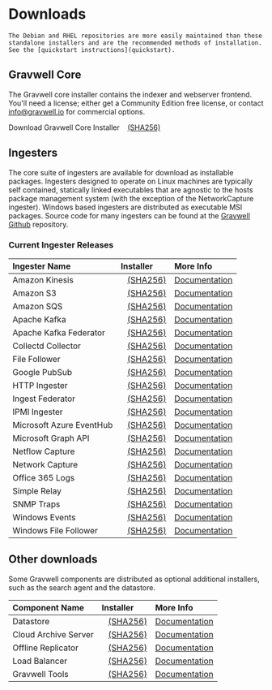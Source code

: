 # Downloads

```{attention}
The Debian and RHEL repositories are more easily maintained than these standalone installers and are the recommended methods of installation. See the [quickstart instructions](quickstart).
```

## Gravwell Core

The Gravwell core installer contains the indexer and webserver frontend. You'll need a license; either get a Community Edition free license, or contact info@gravwell.io for commercial options.

Download Gravwell Core Installer <a data-custom-class="hash-popover" href="https://update.gravwell.io/archive/5.3.3/installers/gravwell_5.3.3.sh"><i class="fa-solid fa-download"></i></a>&nbsp;&nbsp;&nbsp;<a data-custom-class="hash-popover" href="javascript:void\(0\)" data-toggle="popover" data-placement="bottom" data-html="true" data-content='<code class="docutils literal notranslate"><span class="pre">79757180b0bc5c275ea77e8708b06aeb7314c1272c622323a0e9bfcec2081fbf</span></code>'>(SHA256)</a>

## Ingesters

The core suite of ingesters are available for download as installable packages.  Ingesters designed to operate on Linux machines are typically self contained, statically linked executables that are agnostic to the hosts package management system (with the exception of the NetworkCapture ingester).  Windows based ingesters are distributed as executable MSI packages.  Source code for many ingesters can be found at the [Gravwell Github](https://github.com/gravwell/gravwell/tree/master/ingesters) repository.

### Current Ingester Releases
| Ingester Name | Installer    | More Info |
| :------------ | :----------- | :-------- |
| Amazon Kinesis | <a data-custom-class="hash-popover" href="https://update.gravwell.io/archive/5.3.3/installers/gravwell_kinesis_ingest_installer_5.3.3.sh"><i class="fa-solid fa-download"></i></a>&nbsp;&nbsp;&nbsp;<a data-custom-class="hash-popover" href="javascript:void\(0\)" data-toggle="popover" data-placement="bottom" data-html="true" data-content='<code class="docutils literal notranslate"><span class="pre">fe80a36dc002ffe0181428a4d42481a8e250fbe8d5b57d2283d8c85222205bf1</span></code>'>(SHA256)</a> | [Documentation](/ingesters/kinesis)|
| Amazon S3 | <a data-custom-class="hash-popover" href="https://update.gravwell.io/archive/5.3.3/installers/gravwell_s3_ingest_installer_5.3.3.sh"><i class="fa-solid fa-download"></i></a>&nbsp;&nbsp;&nbsp;<a data-custom-class="hash-popover" href="javascript:void\(0\)" data-toggle="popover" data-placement="bottom" data-html="true" data-content='<code class="docutils literal notranslate"><span class="pre">4cc3ca7b1af24f1c7ca1d430476c099bba289cb08a8e2b1850fd606e76723b33</span></code>'>(SHA256)</a> | [Documentation](/ingesters/s3)|
| Amazon SQS | <a data-custom-class="hash-popover" href="https://update.gravwell.io/archive/5.3.3/installers/gravwell_sqs_ingest_installer_5.3.3.sh"><i class="fa-solid fa-download"></i></a>&nbsp;&nbsp;&nbsp;<a data-custom-class="hash-popover" href="javascript:void\(0\)" data-toggle="popover" data-placement="bottom" data-html="true" data-content='<code class="docutils literal notranslate"><span class="pre">7003fac6f07f094b9ca277c90aa6bd083f026ca8a7812c847f1500bc8a55df7d</span></code>'>(SHA256)</a> | [Documentation](/ingesters/sqs)|
| Apache Kafka | <a data-custom-class="hash-popover" href="https://update.gravwell.io/archive/5.3.3/installers/gravwell_kafka_installer_5.3.3.sh"><i class="fa-solid fa-download"></i></a>&nbsp;&nbsp;&nbsp;<a data-custom-class="hash-popover" href="javascript:void\(0\)" data-toggle="popover" data-placement="bottom" data-html="true" data-content='<code class="docutils literal notranslate"><span class="pre">fa1b2375511d49fc11bdca7a29f66b1e26f2d6a18a0a5971a5c36dc70570ea89</span></code>'>(SHA256)</a> | [Documentation](/ingesters/kafka)|
| Apache Kafka Federator | <a data-custom-class="hash-popover" href="https://update.gravwell.io/archive/5.3.3/installers/gravwell_kafka_federator_installer_5.3.3.sh"><i class="fa-solid fa-download"></i></a>&nbsp;&nbsp;&nbsp;<a data-custom-class="hash-popover" href="javascript:void\(0\)" data-toggle="popover" data-placement="bottom" data-html="true" data-content='<code class="docutils literal notranslate"><span class="pre">93830b249d9d21caef8e5534254b67a7eb770623e30008ae6286dad08c3d1947</span></code>'>(SHA256)</a> | [Documentation](/ingesters/federators/kafkafederator)|
| Collectd Collector | <a data-custom-class="hash-popover" href="https://update.gravwell.io/archive/5.3.3/installers/gravwell_collectd_installer_5.3.3.sh"><i class="fa-solid fa-download"></i></a>&nbsp;&nbsp;&nbsp;<a data-custom-class="hash-popover" href="javascript:void\(0\)" data-toggle="popover" data-placement="bottom" data-html="true" data-content='<code class="docutils literal notranslate"><span class="pre">0fa219c5451f2e00224a2cf2d616e00f2a8ce282cee7b3c212a9ddd7a12b103b</span></code>'>(SHA256)</a> | [Documentation](/ingesters/collectd) |
| File Follower | <a data-custom-class="hash-popover" href="https://update.gravwell.io/archive/5.3.3/installers/gravwell_file_follow_installer_5.3.3.sh"><i class="fa-solid fa-download"></i></a>&nbsp;&nbsp;&nbsp;<a data-custom-class="hash-popover" href="javascript:void\(0\)" data-toggle="popover" data-placement="bottom" data-html="true" data-content='<code class="docutils literal notranslate"><span class="pre">0ef71a981e12c432ab740991902f3d4ed33bf2586bc1318948d45c5d3ab7c83c</span></code>'>(SHA256)</a> | [Documentation](/ingesters/file_follow) |
| Google PubSub | <a data-custom-class="hash-popover" href="https://update.gravwell.io/archive/5.3.3/installers/gravwell_pubsub_ingest_installer_5.3.3.sh"><i class="fa-solid fa-download"></i></a>&nbsp;&nbsp;&nbsp;<a data-custom-class="hash-popover" href="javascript:void\(0\)" data-toggle="popover" data-placement="bottom" data-html="true" data-content='<code class="docutils literal notranslate"><span class="pre">2b5f93cb35db31122e313fe4cf290817119a52f5e9cd3877d043e85931a62c38</span></code>'>(SHA256)</a> | [Documentation](/ingesters/pubsub)|
| HTTP Ingester | <a data-custom-class="hash-popover" href="https://update.gravwell.io/archive/5.3.3/installers/gravwell_http_ingester_installer_5.3.3.sh"><i class="fa-solid fa-download"></i></a>&nbsp;&nbsp;&nbsp;<a data-custom-class="hash-popover" href="javascript:void\(0\)" data-toggle="popover" data-placement="bottom" data-html="true" data-content='<code class="docutils literal notranslate"><span class="pre">89ffc9a6c06be0e2f1bd9d420dc0a895cba39fcf4db77c89d3d6f5bea2ddbbb3</span></code>'>(SHA256)</a> | [Documentation](/ingesters/http) |
| Ingest Federator | <a data-custom-class="hash-popover" href="https://update.gravwell.io/archive/5.3.3/installers/gravwell_federator_installer_5.3.3.sh"><i class="fa-solid fa-download"></i></a>&nbsp;&nbsp;&nbsp;<a data-custom-class="hash-popover" href="javascript:void\(0\)" data-toggle="popover" data-placement="bottom" data-html="true" data-content='<code class="docutils literal notranslate"><span class="pre">a8a1b5b8912372a06de0bc2ec23f435b531d630b9dec307383c791f8704e80b1</span></code>'>(SHA256)</a> | [Documentation](/ingesters/federators/federator) |
| IPMI Ingester | <a data-custom-class="hash-popover" href="https://update.gravwell.io/archive/5.3.3/installers/gravwell_ipmi_installer_5.3.3.sh"><i class="fa-solid fa-download"></i></a>&nbsp;&nbsp;&nbsp;<a data-custom-class="hash-popover" href="javascript:void\(0\)" data-toggle="popover" data-placement="bottom" data-html="true" data-content='<code class="docutils literal notranslate"><span class="pre">81a060ef5625fb026b335a76c19d3dac452d422a2991ffb7c50e3deb630375ef</span></code>'>(SHA256)</a> | [Documentation](/ingesters/ipmi)|
| Microsoft Azure EventHub | <a data-custom-class="hash-popover" href="https://update.gravwell.io/archive/5.3.3/installers/gravwell_azure_event_hubs_ingest_installer_5.3.3.sh"><i class="fa-solid fa-download"></i></a>&nbsp;&nbsp;&nbsp;<a data-custom-class="hash-popover" href="javascript:void\(0\)" data-toggle="popover" data-placement="bottom" data-html="true" data-content='<code class="docutils literal notranslate"><span class="pre">4e3edaa5620ae51bb8c08902e0af1f3849a30db37644087a441e8ef0994ed242</span></code>'>(SHA256)</a> | [Documentation](/ingesters/eventhubs)|
| Microsoft Graph API | <a data-custom-class="hash-popover" href="https://update.gravwell.io/archive/5.3.3/installers/gravwell_msgraph_installer_5.3.3.sh"><i class="fa-solid fa-download"></i></a>&nbsp;&nbsp;&nbsp;<a data-custom-class="hash-popover" href="javascript:void\(0\)" data-toggle="popover" data-placement="bottom" data-html="true" data-content='<code class="docutils literal notranslate"><span class="pre">10898e291a2e913551eee2f51ac0d3ae5890716dbadfeae7165cebdf525d11dd</span></code>'>(SHA256)</a> | [Documentation](/ingesters/msg)|
| Netflow Capture | <a data-custom-class="hash-popover" href="http://update.gravwell.io/archive/5.3.3/installers/gravwell_netflow_capture_installer_5.3.3.sh"><i class="fa-solid fa-download"></i></a>&nbsp;&nbsp;&nbsp;<a data-custom-class="hash-popover" href="javascript:void\(0\)" data-toggle="popover" data-placement="bottom" data-html="true" data-content='<code class="docutils literal notranslate"><span class="pre">240c264a848b22f5dd463f49c7519f92157cb2f1d96c57e1800296d645c842d8</span></code>'>(SHA256)</a> | [Documentation](/ingesters/netflow) |
| Network Capture | <a data-custom-class="hash-popover" href="https://update.gravwell.io/archive/5.3.3/installers/gravwell_network_capture_installer_5.3.3.sh"><i class="fa-solid fa-download"></i></a>&nbsp;&nbsp;&nbsp;<a data-custom-class="hash-popover" href="javascript:void\(0\)" data-toggle="popover" data-placement="bottom" data-html="true" data-content='<code class="docutils literal notranslate"><span class="pre">98b7449fa3997d762d8b426cbd13b3b9c5179cc4a902a871e13319246445b842</span></code>'>(SHA256)</a> | [Documentation](/ingesters/pcap) |
| Office 365 Logs | <a data-custom-class="hash-popover" href="https://update.gravwell.io/archive/5.3.3/installers/gravwell_o365_installer_5.3.3.sh"><i class="fa-solid fa-download"></i></a>&nbsp;&nbsp;&nbsp;<a data-custom-class="hash-popover" href="javascript:void\(0\)" data-toggle="popover" data-placement="bottom" data-html="true" data-content='<code class="docutils literal notranslate"><span class="pre">fc48ecbb58c0e044cfd3537230d416e6723b5b8e0d45e848462603162ce3047a</span></code>'>(SHA256)</a> | [Documentation](/ingesters/o365)|
| Simple Relay | <a data-custom-class="hash-popover" href="https://update.gravwell.io/archive/5.3.3/installers/gravwell_simple_relay_installer_5.3.3.sh"><i class="fa-solid fa-download"></i></a>&nbsp;&nbsp;&nbsp;<a data-custom-class="hash-popover" href="javascript:void\(0\)" data-toggle="popover" data-placement="bottom" data-html="true" data-content='<code class="docutils literal notranslate"><span class="pre">5e0a6d5ff0616b3c71aeb43256c5f7fbe07738482a264bf423401e7461429b2d</span></code>'>(SHA256)</a> | [Documentation](/ingesters/simple_relay)|
| SNMP Traps | <a data-custom-class="hash-popover" href="https://update.gravwell.io/archive/5.3.3/installers/gravwell_snmp_ingest_installer_5.3.3.sh"><i class="fa-solid fa-download"></i></a>&nbsp;&nbsp;&nbsp;<a data-custom-class="hash-popover" href="javascript:void\(0\)" data-toggle="popover" data-placement="bottom" data-html="true" data-content='<code class="docutils literal notranslate"><span class="pre">399121ba200fce20d8d4819e943300d0f69727e75b74cf88adbaf7719b9c6423</span></code>'>(SHA256)</a> | [Documentation](/ingesters/snmp)|
| Windows Events | <a data-custom-class="hash-popover" href="https://update.gravwell.io/archive/5.3.3/installers/gravwell_win_events_5.3.3.msi"><i class="fa-solid fa-download"></i></a>&nbsp;&nbsp;&nbsp;<a data-custom-class="hash-popover" href="javascript:void\(0\)" data-toggle="popover" data-placement="bottom" data-html="true" data-content='<code class="docutils literal notranslate"><span class="pre">d92720e679d6ae54b1ff6976063576e0de0863cc5531c42d37e25e1a56667935</span></code>'>(SHA256)</a> | [Documentation](/ingesters/winevent) |
| Windows File Follower | <a data-custom-class="hash-popover" href="https://update.gravwell.io/archive/5.3.3/installers/gravwell_file_follow_5.3.3.msi"><i class="fa-solid fa-download"></i></a>&nbsp;&nbsp;&nbsp;<a data-custom-class="hash-popover" href="javascript:void\(0\)" data-toggle="popover" data-placement="bottom" data-html="true" data-content='<code class="docutils literal notranslate"><span class="pre">3133ad0dced2bca14b8f9d2735a6fe284a2d1a041c680e1ae2780adf2050430a</span></code>'>(SHA256)</a> | [Documentation](/ingesters/win_file_follow) |

## Other downloads

Some Gravwell components are distributed as optional additional installers, such as the search agent and the datastore.

| Component Name | Installer    | More Info |
| :------------- | :----------- | :-------- |
| Datastore | <a data-custom-class="hash-popover" href="https://update.gravwell.io/archive/5.3.3/installers/gravwell_datastore_installer_5.3.3.sh"><i class="fa-solid fa-download"></i></a>&nbsp;&nbsp;&nbsp;<a data-custom-class="hash-popover" href="javascript:void\(0\)" data-toggle="popover" data-placement="bottom" data-html="true" data-content='<code class="docutils literal notranslate"><span class="pre">307bcc98e2f80ced417e198e87ea90461218aa6c2b6b813a3437281d0e655c0f</span></code>'>(SHA256)</a> | [Documentation](/distributed/frontend) |
| Cloud Archive Server | <a data-custom-class="hash-popover" href="https://update.gravwell.io/archive/5.3.3/installers/gravwell_cloudarchive_server_installer_5.3.3.sh"><i class="fa-solid fa-download"></i></a>&nbsp;&nbsp;&nbsp;<a data-custom-class="hash-popover" href="javascript:void\(0\)" data-toggle="popover" data-placement="bottom" data-html="true" data-content='<code class="docutils literal notranslate"><span class="pre">b55d65a32784d51253df4cb206384ee1a817905464068c6e043dc9248c83a15a</span></code>'>(SHA256)</a> | [Documentation](/configuration/archive.md) |
| Offline Replicator | <a data-custom-class="hash-popover" href="https://update.gravwell.io/archive/5.3.3/installers/gravwell_offline_replication_installer_5.3.3.sh"><i class="fa-solid fa-download"></i></a>&nbsp;&nbsp;&nbsp;<a data-custom-class="hash-popover" href="javascript:void\(0\)" data-toggle="popover" data-placement="bottom" data-html="true" data-content='<code class="docutils literal notranslate"><span class="pre">aa1512b96a67f6947c11c653874d396c81e6c59393a186fbc769856c4a2c008f</span></code>'>(SHA256)</a> | [Documentation](/configuration/replication) |
| Load Balancer | <a data-custom-class="hash-popover" href="https://update.gravwell.io/archive/5.3.3/installers/gravwell_loadbalancer_installer_5.3.3.sh"><i class="fa-solid fa-download"></i></a>&nbsp;&nbsp;&nbsp;<a data-custom-class="hash-popover" href="javascript:void\(0\)" data-toggle="popover" data-placement="bottom" data-html="true" data-content='<code class="docutils literal notranslate"><span class="pre">e7581da12efe2094357a8e99f912a0375cfa89fe69d987fe6d47d23b429ba3ba</span></code>'>(SHA256)</a> | [Documentation](/distributed/loadbalancer) |
| Gravwell Tools | <a data-custom-class="hash-popover" href="https://update.gravwell.io/archive/5.3.3/installers/gravwell_tools_5.3.3.sh"><i class="fa-solid fa-download"></i></a>&nbsp;&nbsp;&nbsp;<a data-custom-class="hash-popover" href="javascript:void\(0\)" data-toggle="popover" data-placement="bottom" data-html="true" data-content='<code class="docutils literal notranslate"><span class="pre">092fd48aee950d5dc077fc90d5f46cf1f66494a4bca6520917b3d6ee4d49e688</span></code>'>(SHA256)</a> | [Documentation](/tools/tools)|
